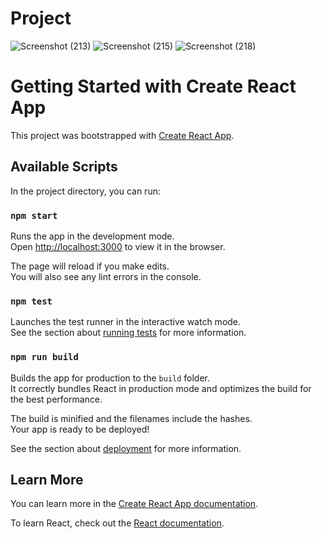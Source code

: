 # Project 
![Screenshot (213)](https://user-images.githubusercontent.com/62776100/97351135-5b03f580-18b7-11eb-9fab-1725c8d1d486.png)
![Screenshot (215)](https://user-images.githubusercontent.com/62776100/97698190-2ae26f80-1ace-11eb-9c72-d4e90a8e2242.png)
![Screenshot (218)](https://user-images.githubusercontent.com/62776100/97698196-2b7b0600-1ace-11eb-82c8-f9e4a8b60e56.png)

# Getting Started with Create React App

This project was bootstrapped with [Create React App](https://github.com/facebook/create-react-app).

## Available Scripts

In the project directory, you can run:

### `npm start`

Runs the app in the development mode.\
Open [http://localhost:3000](http://localhost:3000) to view it in the browser.

The page will reload if you make edits.\
You will also see any lint errors in the console.

### `npm test`

Launches the test runner in the interactive watch mode.\
See the section about [running tests](https://facebook.github.io/create-react-app/docs/running-tests) for more information.

### `npm run build`

Builds the app for production to the `build` folder.\
It correctly bundles React in production mode and optimizes the build for the best performance.

The build is minified and the filenames include the hashes.\
Your app is ready to be deployed!

See the section about [deployment](https://facebook.github.io/create-react-app/docs/deployment) for more information.

## Learn More

You can learn more in the [Create React App documentation](https://facebook.github.io/create-react-app/docs/getting-started).

To learn React, check out the [React documentation](https://reactjs.org/).
